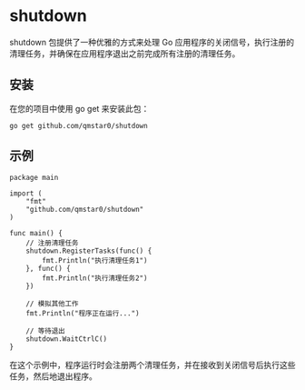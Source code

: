 # shutdown

shutdown 包提供了一种优雅的方式来处理 Go 应用程序的关闭信号，执行注册的清理任务，并确保在应用程序退出之前完成所有注册的清理任务。

## 安装

在您的项目中使用 go get 来安装此包：

```
go get github.com/qmstar0/shutdown
```

## 示例
```
package main

import (
	"fmt"
	"github.com/qmstar0/shutdown"
)

func main() {
	// 注册清理任务
	shutdown.RegisterTasks(func() {
		fmt.Println("执行清理任务1")
	}, func() {
		fmt.Println("执行清理任务2")
	})

	// 模拟其他工作
	fmt.Println("程序正在运行...")

	// 等待退出
	shutdown.WaitCtrlC()
}

```
在这个示例中，程序运行时会注册两个清理任务，并在接收到关闭信号后执行这些任务，然后地退出程序。
